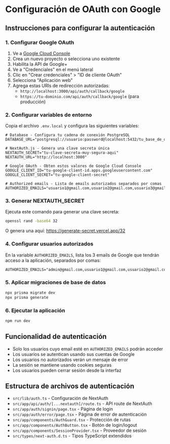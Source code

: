 # Configuración de OAuth con Google

## Instrucciones para configurar la autenticación

### 1. Configurar Google OAuth

1. Ve a [Google Cloud Console](https://console.cloud.google.com/)
2. Crea un nuevo proyecto o selecciona uno existente
3. Habilita la API de Google+ 
4. Ve a "Credenciales" en el menú lateral
5. Clic en "Crear credenciales" > "ID de cliente OAuth"
6. Selecciona "Aplicación web"
7. Agrega estas URIs de redirección autorizadas:
   - `http://localhost:3000/api/auth/callback/google`
   - `https://tu-dominio.com/api/auth/callback/google` (para producción)

### 2. Configurar variables de entorno

Copia el archivo `.env.local` y configura las siguientes variables:

```env
# Database - Configura tu cadena de conexión PostgreSQL
DATABASE_URL="postgresql://usuario:password@localhost:5432/tu_base_de_datos"

# NextAuth.js - Genera una clave secreta única
NEXTAUTH_SECRET="tu-clave-secreta-muy-segura-aqui"
NEXTAUTH_URL="http://localhost:3000"

# Google OAuth - Obten estos valores de Google Cloud Console
GOOGLE_CLIENT_ID="tu-google-client-id.apps.googleusercontent.com"
GOOGLE_CLIENT_SECRET="tu-google-client-secret"

# Authorized emails - Lista de emails autorizados separados por comas
AUTHORIZED_EMAILS="usuario1@gmail.com,usuario2@gmail.com,usuario3@gmail.com"
```

### 3. Generar NEXTAUTH_SECRET

Ejecuta este comando para generar una clave secreta:

```bash
openssl rand -base64 32
```

O genera una aquí: https://generate-secret.vercel.app/32

### 4. Configurar usuarios autorizados

En la variable `AUTHORIZED_EMAILS`, lista los 3 emails de Google que tendrán acceso a la aplicación, separados por comas:

```env
AUTHORIZED_EMAILS="admin@gmail.com,usuario1@gmail.com,usuario2@gmail.com"
```

### 5. Aplicar migraciones de base de datos

```bash
npx prisma migrate dev
npx prisma generate
```

### 6. Ejecutar la aplicación

```bash
npm run dev
```

## Funcionalidad de autenticación

- Solo los usuarios cuyo email esté en `AUTHORIZED_EMAILS` podrán acceder
- Los usuarios se autentican usando sus cuentas de Google
- Los usuarios no autorizados verán un mensaje de error
- La sesión se mantiene usando cookies seguras
- Los usuarios pueden cerrar sesión desde la interfaz

## Estructura de archivos de autenticación

- `src/lib/auth.ts` - Configuración de NextAuth
- `src/app/api/auth/[...nextauth]/route.ts` - API route de NextAuth
- `src/app/auth/signin/page.tsx` - Página de login
- `src/app/auth/error/page.tsx` - Página de error de autenticación
- `src/app/components/AuthGuard.tsx` - Protección de rutas
- `src/app/components/AuthButton.tsx` - Botón de login/logout
- `src/app/components/SessionProvider.tsx` - Proveedor de sesión
- `src/types/next-auth.d.ts` - Tipos TypeScript extendidos
